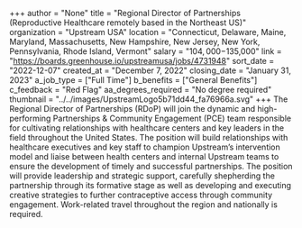 +++
author = "None"
title = "Regional Director of Partnerships (Reproductive Healthcare remotely based in the Northeast US)"
organization = "Upstream USA"
location = "Connecticut, Delaware, Maine, Maryland, Massachusetts, New Hampshire, New Jersey, New York, Pennsylvania, Rhode Island, Vermont"
salary = "$104,000-$135,000"
link = "https://boards.greenhouse.io/upstreamusa/jobs/4731948"
sort_date = "2022-12-07"
created_at = "December 7, 2022"
closing_date = "January 31, 2023"
a_job_type = ["Full Time"]
b_benefits = ["General Benefits"]
c_feedback = "Red Flag"
aa_degrees_required = "No degree required"
thumbnail = "../../images/UpstreamLogo5b71dd44_fa76966a.svg"
+++
The Regional Director of Partnerships (RDoP) will join the dynamic and high-performing Partnerships & Community Engagement (PCE) team responsible for cultivating relationships with healthcare centers and key leaders in the field throughout the United States. The position will build relationships with healthcare executives and key staff to champion Upstream’s intervention model and liaise between health centers and internal Upstream teams to ensure the development of timely and successful partnerships. The position will provide leadership and strategic support, carefully shepherding the partnership through its formative stage as well as developing and executing creative strategies to further contraceptive access through community engagement. Work-related travel throughout the region and nationally is required.